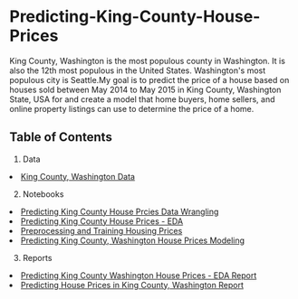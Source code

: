 # Predicting-King-County-House-Prices

King County, Washington is the most populous county in Washington. It is also the 12th most populous in the United States. Washington's most populous city is Seattle.My goal is to predict the price of a house based on houses sold between May 2014 to May 2015 in King County, Washington State, USA for and create a model that home buyers, home sellers, and online property listings can use to determine the price of a home.

## Table of Contents
1. Data
<li><a href="https://github.com/KierraDangerfield/Predicting-King-County-House-Prices/tree/main/Data">King County, Washington Data</a></li>

2. Notebooks
<li>
  <a href="https://github.com/KierraDangerfield/Predicting-King-County-House-Prices/blob/main/Notebooks/1%20Predicting%20King%20County%20House%20Prcies%20Data%20Wrangling.ipynb">Predicting King County House Prcies Data Wrangling</a>
</li>
<li>
  <a href="https://github.com/KierraDangerfield/Predicting-King-County-House-Prices/blob/main/Notebooks/2%20Predicting%20King%20County%20House%20Prices%20-%20EDA.ipynb">Predicting King County House Prices - EDA</a>
</li>
<li>
  <a href="https://github.com/KierraDangerfield/Predicting-King-County-House-Prices/blob/main/Notebooks/3%20Preprocessing%20and%20Training%20Housing%20Prices.ipynb">Preprocessing and Training Housing Prices</a>
</li>
<li>
  <a href="https://github.com/KierraDangerfield/Predicting-King-County-House-Prices/blob/main/Notebooks/4%20Predicting%20King%20County%2C%20Washington%20House%20Prices%20Modeling.ipynb">Predicting King County, Washington House Prices Modeling</a>
</li>

3. Reports
<li><a href="[https://github.com/KierraDangerfield/Predicting-King-County-House-Prices/blob/main/Reports/Predicting%20King%20County%20Washington%20House%20Prices%20-%20EDA%20Report.docx](https://github.com/KierraDangerfield/Predicting-King-County-House-Prices/blob/main/Reports/Predicting%20King%20County%20Washington%20House%20Prices%20-%20EDA%20Report.docx)">Predicting King County Washington House Prices - EDA Report</a></li>
<li><a href="[https://github.com/KierraDangerfield/Predicting-King-County-House-Prices/blob/main/Reports/Predicting%20House%20Prices%20in%20King%20County%2C%20Washington%20Report.docx](https://github.com/KierraDangerfield/Predicting-King-County-House-Prices/blob/main/Reports/Predicting%20House%20Prices%20in%20King%20County%2C%20Washington%20Report.docx)">Predicting House Prices in King County, Washington Report</a></li>
